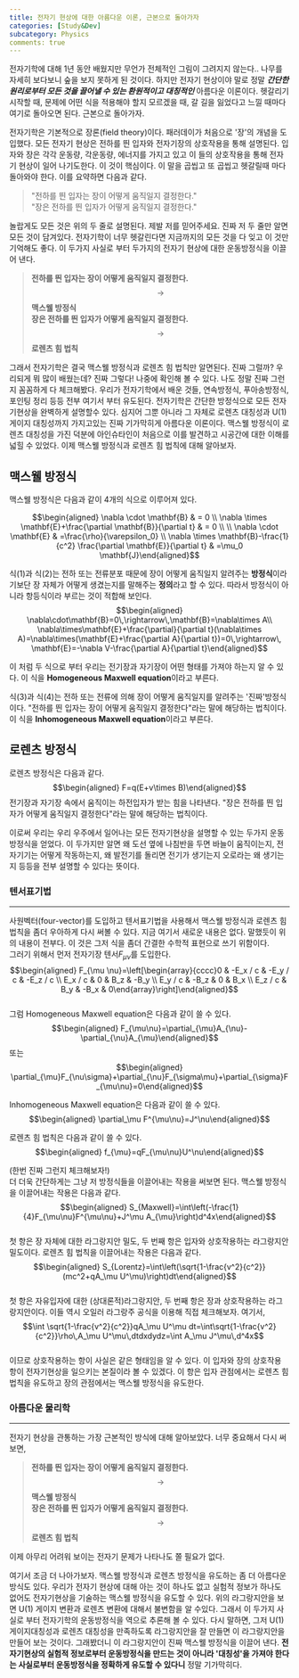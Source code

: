 ```yaml
---
title: 전자기 현상에 대한 아름다운 이론, 근본으로 돌아가자
categories: [Study&Dev]
subcategory: Physics
comments: true
---
```



전자기학에 대해 1년 동안 배웠지만 무언가 전체적인 그림이 그려지지
않는다.. 나무를 자세히 보다보니 숲을 보지 못하게 된 것이다. 하지만 전자기
현상이야 말로 정말 ***간단한 원리로부터 모든 것을 끌어낼 수 있는 환원적이고
대칭적인*** 아름다운 이론이다. 헷갈리기 시작할 때, 문제에 어떤
식을 적용해야 할지 모르겠을 때, 갈 길을 잃었다고 느낄 때마다 여기로
돌아오면 된다. 근본으로 돌아가자.  

전자기학은 기본적으로 장론(field theory)이다. 패러데이가 처음으로 '장'의 개념을 도입했다. 모든 전자기 현상은 전하를 띈 입자와 전자기장의 상호작용을 통해 설명된다. 입자와 장은 각각 운동량, 각운동량, 에너지를 가지고 있고 이 들의 상호작용을 통해 전자기 현상이 일어 나기도한다. 이 것이 핵심이다. 이 말을 곱씹고 또 곱씹고 헷갈릴때 마다 돌아와야 한다. 이를 요약하면 다음과 같다.  

>"전하를 띈 입자는 장이 어떻게 움직일지 결정한다."  
>"장은 전하를 띈 입자가 어떻게 움직일지 결정한다."

놀랍게도 모든 것은 위의 두 줄로 설명된다. 제발 저를 믿어주세요. 진짜 저 두 줄만 알면 모든 것이 담겨있다. 전자기학이 너무 헷갈린다면 지금까지의 모든 것을 다 잊고 이 것만 기억해도 좋다. 이 두가지 사실로 부터 두가지의 전자기 현상에 대한 운동방정식을 이끌어 낸다.   
>**전하를 띈 입자는 장이 어떻게 움직일지 결정한다.**$$\rightarrow$$
**맥스웰 방정식**  
>**장은 전하를 띈 입자가 어떻게 움직일지 결정한다.**$$\rightarrow$$
**로렌츠 힘 법칙**

그래서 전자기학은 결국 맥스웰 방정식과 로렌츠 힘 법칙만 알면된다. 진짜 그럴까? 우리되게 뭐 많이 배웠는데? 진짜 그렇다! 나중에 확인해 볼 수 있다. 나도 정말 진짜 그런지 꼼꼼하게 다 체크해봤다. 우리가 전자기학에서 배운 것들, 연속방정식, 푸아송방정식, 포인팅 정리 등등 전부 여기서 부터 유도된다. 전자기학은 간단한 방정식으로 모든 전자기현상을 완벽하게 설명할수 있다. 심지어 그뿐 아니라 그 자체로 로렌츠 대칭성과 U(1) 게이지 대칭성까지 가지고있는 진짜 기가막히게 아름다운 이론이다. 맥스웰 방정식이 로렌츠 대칭성을
가진 덕분에 아인슈타인이 처음으로 이를 발견하고 시공간에 대한 이해를 넓힐 수 있었다. 이제 맥스웰 방정식과 로렌츠 힘 법칙에 대해 알아보자.  

## 맥스웰 방정식
맥스웰 방정식은 다음과 같이 4개의 식으로 이루어져 있다.  

$$\begin{aligned}
\nabla \cdot \mathbf{B} & = 0 \\
\nabla \times \mathbf{E}+\frac{\partial \mathbf{B}}{\partial t} & = 0 \\
\\
\nabla \cdot \mathbf{E} & =\frac{\rho}{\varepsilon_0} \\
\nabla \times \mathbf{B}-\frac{1}{c^2} \frac{\partial \mathbf{E}}{\partial t} & =\mu_0 \mathbf{J}\end{aligned}$$

식(1)과 식(2)는 전하 또는 전류분포 때문에 장이 어떻게 움직일지 알려주는
**방정식**이라기보단 장 자체가 어떻게 생겼는지를 말해주는 **정의**라고
할 수 있다. 따라서 방정식이 아니라 항등식이라 부르는 것이 적합해 보인다.  
$$\begin{aligned}
    \nabla\cdot\mathbf{B}=0\,\rightarrow\,\mathbf{B}=\nabla\times A\\
    \nabla\times\mathbf{E}+\frac{\partial}{\partial t}(\nabla\times A)=\nabla\times(\mathbf{E}+\frac{\partial A}{\partial t})=0\,\rightarrow\, \mathbf{E}=-\nabla V-\frac{\partial A}{\partial t}\end{aligned}$$

이 처럼 두 식으로 부터 우리는 전기장과 자기장이 어떤 형태를 가져야 하는지 알 수 있다. 이 식을 **Homogeneous Maxwell equation**이라고 부른다.  

식(3)과 식(4)는 전하 또는 전류에 의해 장이 어떻게 움직일지를 알려주는 '진짜'방정식이다. "전하를 띈 입자는 장이 어떻게 움직일지 결정한다"라는 말에 해당하는 법칙이다. 이 식을 **Inhomogeneous Maxwell equation**이라고 부른다.  

## 로렌츠 방정식
로렌츠 방정식은 다음과 같다.
$$\begin{aligned}
    F=q(E+v\times B)\end{aligned}$$
전기장과 자기장 속에서 움직이는 하전입자가 받는 힘을 나타낸다. "장은 전하를 띈 입자가 어떻게 움직일지 결정한다"라는 말에 해당하는 법칙이다.

이로써 우리는 우리 우주에서 일어나는 모든 전자기현상을 설명할 수 있는 두가지 운동방정식을 얻었다. 이 두가지만 알면 왜 도선 옆에 나침반을 두면 바늘이 움직이는지, 전자기기는 어떻게 작동하는지, 왜 발전기를 돌리면 전기가 생기는지 오로라는 왜 생기는지 등등을 전부 설명할 수 있다는 뜻이다. 


### 텐서표기법
----
사원벡터(four-vector)를 도입하고 텐서표기법을 사용해서 맥스웰 방정식과 로렌츠 힘 법칙을 좀더 우아하게 다시 써볼 수 있다. 지금 여기서 새로운 내용은 없다. 말했듯이 위의 내용이 전부다. 이 것은 그저 식을 좀더 간결한 수학적 표현으로 쓰기 위함이다.  
그러기 위해서 먼저 전자기장 텐서$F_{\mu\nu}$를 도입한다.  
$$\begin{aligned}
    F_{\mu \nu}=\left[\begin{array}{cccc}0 & -E_x / c & -E_y / c & -E_z / c \\ E_x / c & 0 & B_z & -B_y \\ E_y / c & -B_z & 0 & B_x \\ E_z / c & B_y & -B_x & 0\end{array}\right]\end{aligned}$$  
그럼 Homogeneous Maxwell equation은 다음과 같이 쓸 수 있다.  
$$\begin{aligned}
    F_{\mu\nu}=\partial_{\mu}A_{\nu}-\partial_{\nu}A_{\mu}\end{aligned}$$
또는 $$\begin{aligned}
\partial_{\mu}F_{\nu\sigma}+\partial_{\nu}F_{\sigma\mu}+\partial_{\sigma}F_{\mu\nu}=0\end{aligned}$$  

Inhomogeneous Maxwell equation은 다음과 같이 쓸 수 있다.  
$$\begin{aligned}
    \partial_\mu F^{\mu\nu}=J^\nu\end{aligned}$$  

로렌츠 힘 법칙은 다음과 같이 쓸 수 있다.  
$$\begin{aligned}
    f_{\mu}=qF_{\mu\nu}U^\nu\end{aligned}$$  

(한번 진짜 그런지 체크해보자!)  
더 더욱 간단하게는 그냥 저 방정식들을 이끌어내는 작용을 써보면 된다.
맥스웰 방정식을 이끌어내는 작용은 다음과 같다.  
$$\begin{aligned}
    S_{Maxwell}=\int\left(-\frac{1}{4}F_{\mu\nu}F^{\mu\nu}+J^\mu A_{\mu}\right)d^4x\end{aligned}$$  
첫 항은 장 자체에 대한 라그랑지안 밀도, 두 번째 항은 입자와 상호작용하는 라그랑지안 밀도이다. 로렌츠 힘 법칙을 이끌어내는 작용은 다음과 같다.  
$$\begin{aligned}
    S_{Lorentz}=\int\left(\sqrt{1-\frac{v^2}{c^2}}(mc^2+qA_\mu U^\mu)\right)dt\end{aligned}$$  
첫 항은 자유입자에 대한 (상대론적)라그랑지안, 두 번째 항은 장과 상호작용하는 라그랑지안이다. 이들 역시 오일러 라그랑주 공식을 이용해 직접 체크해보자. 여기서,  
$$\int \sqrt{1-\frac{v^2}{c^2}}qA_\mu U^\mu dt=\int\sqrt{1-\frac{v^2}{c^2}}\rho\,A_\mu U^\mu\,dtdxdydz=\int A_\mu J^\mu\,d^4x$$  
이므로 상호작용하는 항이 사실은 같은 형태임을 알 수 있다. 이 입자와 장의 상호작용 항이 전자기현상을 일으키는 본질이라 볼 수 있겠다. 이 항은 입자 관점에서는 로렌츠 힘 법칙을 유도하고 장의 관점에서는 맥스웰 방정식을 유도한다.  

### 아름다운 물리학
----
전자기 현상을 관통하는 가장 근본적인 방식에 대해 알아보았다. 너무 중요해서 다시 써보면,
>**전하를 띈 입자는 장이 어떻게 움직일지 결정한다.**$$\rightarrow$$
**맥스웰 방정식**  
>**장은 전하를 띈 입자가 어떻게 움직일지 결정한다.**$$\rightarrow$$
**로렌츠 힘 법칙**

이제 아무리 어려워 보이는 전자기 문제가 나타나도 쫄 필요가 없다.  

여기서 조금 더 나아가보자. 맥스웰 방정식과 로렌츠 방정식을 유도하는 좀 더 아름다운 방식도 있다. 우리가 전자기 현상에 대해 아는 것이 하나도 없고 실험적 정보가 하나도 없어도 전자기현상을 기술하는 맥스웰 방정식을 유도할 수 있다. 위의 라그랑지안을 보면 U(1) 게이지 변환과 로렌츠 변환에 대해서 불변함을 알 수있다. 그래서 이 두가지 사실로 부터 전자기학의 운동방정식을 역으로 추론해 볼 수 있다. 다시 말하면, 그저 U(1) 게이지대칭성과 로렌츠 대칭성을 만족하도록 라그랑지안을 잘 만들면 이 라그랑지안을 만들어 보는 것이다. 그래봤더니 이 라그랑지안이 진짜 맥스웰 방정식을 이끌어 낸다. **전자기현상의 실험적 정보로부터 운동방정식을 만드는 것이 아니라 '대칭성'을 가져야 한다는 사실로부터 운동방정식을 정확하게 유도할 수 있다니** 정말 기가막히다.